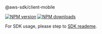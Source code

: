 @aws-sdk/client-mobile

[![NPM version](https://img.shields.io/npm/v/@aws-sdk/client-mobile/preview.svg)](https://www.npmjs.com/package/@aws-sdk/client-mobile)
[![NPM downloads](https://img.shields.io/npm/dm/@aws-sdk/client-mobile.svg)](https://www.npmjs.com/package/@aws-sdk/client-mobile)

For SDK usage, please step to [SDK reademe](https://github.com/aws/aws-sdk-js-v3).
